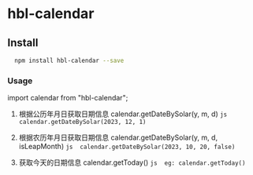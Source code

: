 # hbl-calendar

## Install
  ```bash
    npm install hbl-calendar --save
  ```

### Usage
  import calendar from "hbl-calendar";

  1. 根据公历年月日获取日期信息 calendar.getDateBySolar(y, m, d)
    ```js
      calendar.getDateBySolar(2023, 12, 1)
    ```

  2. 根据农历年月日获取日期信息 calendar.getDateBySolar(y, m, d, isLeapMonth)
    ```js 
      calendar.getDateBySolar(2023, 10, 20, false)
    ```

  3. 获取今天的日期信息 calendar.getToday()
    ```js 
      eg: calendar.getToday()
    ```

